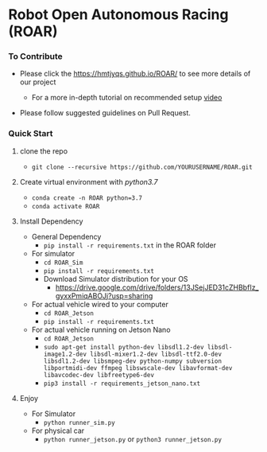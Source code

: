 # Robot Open Autonomous Racing (ROAR)
### To Contribute
- Please click the https://hmtjyqs.github.io/ROAR/ to see more details of our project

    - For a more in-depth tutorial on recommended setup [video](https://youtu.be/VA13dAZ9iAw)
- Please follow suggested guidelines on Pull Request. 

### Quick Start
1. clone the repo
    - `git clone --recursive https://github.com/YOURUSERNAME/ROAR.git`

2. Create virtual environment with *python3.7*
    - `conda create -n ROAR python=3.7`
    - `conda activate ROAR`
    

3. Install Dependency
    - General Dependency
        - `pip install -r requirements.txt` in the ROAR folder
    - For simulator
        - `cd ROAR_Sim`
        - `pip install -r requirements.txt`
        - Download Simulator distribution for your OS
            - https://drive.google.com/drive/folders/13JSejJED31cZHBbfIz_gyxxPmiqABOJj?usp=sharing
    - For actual vehicle wired to your computer
        - `cd ROAR_Jetson`
        - `pip install -r requirements.txt`
    - For actual vehicle running on Jetson Nano
        - `cd ROAR_Jetson`
        - `sudo apt-get install python-dev libsdl1.2-dev libsdl-image1.2-dev libsdl-mixer1.2-dev libsdl-ttf2.0-dev libsdl1.2-dev libsmpeg-dev python-numpy subversion libportmidi-dev ffmpeg libswscale-dev libavformat-dev libavcodec-dev libfreetype6-dev`
        - `pip3 install -r requirements_jetson_nano.txt`


4. Enjoy
    - For Simulator
        - `python runner_sim.py`
    - For physical car
        - `python runner_jetson.py` or `python3 runner_jetson.py`
